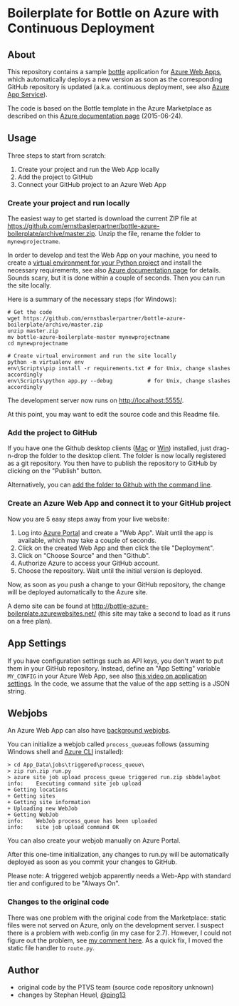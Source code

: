 # Boilerplate for Bottle on Azure with Continuous Deployment

## About

This repository contains a sample [bottle][] application for [Azure Web Apps][],
which automatically deploys a new version as soon as the corresponding GitHub
repository is updated (a.k.a. continuous deployment, see also [Azure App Service][]).

The code is based on the Bottle template in the Azure Marketplace
as described on this [Azure documentation page][] (2015-06-24).


## Usage

Three steps to start from scratch:

1. Create your project and run the Web App locally
2. Add the project to GitHub
3. Connect your GitHub project to an Azure Web App

### Create your project and run locally

The easiest way to get started is download the current ZIP file at
<https://github.com/ernstbaslerpartner/bottle-azure-boilerplate/archive/master.zip>. Unzip
the file, rename the folder to `mynewprojectname`.

In order to develop and test the Web App on your machine, you need to create a
[virtual environment for your Python project][venv] and install the necessary
requirements, see also [Azure documentation page][] for details. Sounds scary,
but it is done within a couple of seconds. Then you can run the site locally.

Here is a summary of the necessary steps (for Windows):

    # Get the code
    wget https://github.com/ernstbaslerpartner/bottle-azure-boilerplate/archive/master.zip
    unzip master.zip
    mv bottle-azure-boilerplate-master mynewprojectname
    cd mynewprojectname
    
    # Create virtual environment and run the site locally 
    python -m virtualenv env
    env\Scripts\pip install -r requirements.txt # for Unix, change slashes accordingly
    env\Scripts\python app.py --debug           # for Unix, change slashes accordingly

The development server now runs on <http://localhost:5555/>.

At this point, you may want to edit the source code and this Readme file.

### Add the project to GitHub

If you have one the Github desktop clients ([Mac](https://mac.github.com/) or
[Win](https://windows.github.com/)) installed, just drag-n-drop the folder to
the desktop client. The folder is now locally registered as a git
repository. You then have to publish the repository to GitHub by clicking on
the "Publish" button.

Alternatively, you can
[add the folder to Github with the command line][GitHub command line].

### Create an Azure Web App and connect it to your GitHub project 

Now you are 5 easy steps away from your live website:

1. Log into [Azure Portal][] and create a "Web App". Wait until the app is
   available, which may take a couple of seconds.
2. Click on the created Web App and then click the tile "Deployment".
3. Click on "Choose Source" and then "Github".
4. Authorize Azure to access your GitHub account.
5. Choose the repository. Wait until the initial version is deployed.

Now, as soon as you push a change to your GitHub repository, the change will be
deployed automatically to the Azure site.

A demo site can be found at
<http://bottle-azure-boilerplate.azurewebsites.net/> (this site may take a
second to load as it runs on a free plan).

## App Settings

If you have configuration settings such as API keys, you don't want to put them
in your GitHub repository. Instead, define an "App Setting" variable
`MY_CONFIG` in your Azure Web App, see also
[this video on application settings][appsettings]. In the code, we assume that
the value of the app setting is a JSON string.

## Webjobs

An Azure Web App can also have [background webjobs][].

You can initialize a webjob called `process_queue`as follows (assuming Windows
shell and [Azure CLI][] installed):

    > cd App_Data\jobs\triggered\process_queue\
    > zip run.zip run.py
    > azure site job upload process_queue triggered run.zip sbbdelaybot
    info:    Executing command site job upload
    + Getting locations
    + Getting sites
    + Getting site information
    + Uploading new WebJob
    + Getting WebJob
    info:    WebJob process_queue has been uploaded
    info:    site job upload command OK

You can also create your webjob manually on Azure Portal.

After this one-time initialization, any changes to run.py will be automatically
deployed as soon as you commit your changes to GitHub.

Please note: A triggered webjob apparently needs a Web-App with standard tier
and configured to be "Always On".

### Changes to the original code

There was one problem with the original code from the Marketplace: static files
were not served on Azure, only on the development server. I suspect there is a
problem with web.config (in my case for 2.7). However, I could not figure out
the problem, see [my comment here][comment]. As a quick fix, I moved the static
file handler to `route.py`.

## Author

* original code by the PTVS team (source code repository unknown)
* changes by Stephan Heuel, [@ping13](http://ping13.net)


[bottle]: http://bottlepy.org

[Azure documentation page]: https://azure.microsoft.com/en-us/documentation/articles/web-sites-python-create-deploy-bottle-app

[Azure Portal]: http://portal.azure.com

[comment]: https://azure.microsoft.com/en-us/documentation/articles/web-sites-python-create-deploy-bottle-app/#comment-2094572524
[GitHub command line]: https://help.github.com/articles/adding-an-existing-project-to-github-using-the-command-line/

[venv]: http://docs.python-guide.org/en/latest/dev/virtualenvs/

[Azure App Service]: https://azure.microsoft.com/en-us/documentation/articles/web-sites-publish-source-control/

[appsettings]: http://azure.microsoft.com/en-us/documentation/videos/configuration-and-app-settings-of-azure-web-sites/

[background webjobs]: https://azure.microsoft.com/en-us/documentation/articles/web-sites-create-web-jobs/#CreateContinuous

[Azure CLI]: https://azure.microsoft.com/en-us/documentation/articles/xplat-cli/

[Azure Web Apps]: http://azure.microsoft.com/en-us/services/app-service/web/
